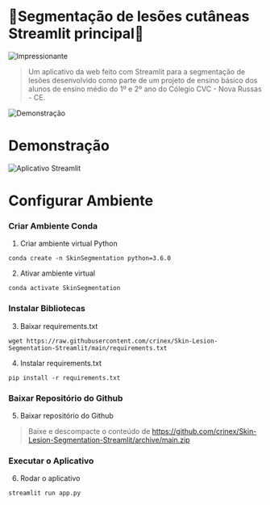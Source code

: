 # 🧠Segmentação de lesões cutâneas Streamlit principal🧠
![Impressionante](https://cdn.rawgit.com/sindresorhus/awesome/d7305f38d29fed78fa85652e3a63e154dd8e8829/media/badge.svg)
> Um aplicativo da web feito com Streamlit para a segmentação de lesões desenvolvido como parte de um projeto de ensino básico dos alunos de ensino médio do 1º e 2º ano do Cólegio CVC - Nova Russas - CE.

![Demonstração](https://media.giphy.com/media/tSAqqpRU32BX1TwC61/giphy.gif)

# Demonstração
![Aplicativo Streamlit](https://static.streamlit.io/badges/streamlit_badge_black_white.svg)

# Configurar Ambiente
### Criar Ambiente Conda
1. Criar ambiente virtual Python
```
conda create -n SkinSegmentation python=3.6.0
```

2. Ativar ambiente virtual
```
conda activate SkinSegmentation
```
### Instalar Bibliotecas
3. Baixar requirements.txt
```
wget https://raw.githubusercontent.com/crinex/Skin-Lesion-Segmentation-Streamlit/main/requirements.txt
```

4. Instalar requirements.txt
```
pip install -r requirements.txt
```

### Baixar Repositório do Github
5. Baixar repositório do Github
> Baixe e descompacte o conteúdo de https://github.com/crinex/Skin-Lesion-Segmentation-Streamlit/archive/main.zip
### Executar o Aplicativo
6. Rodar o aplicativo
```
streamlit run app.py
```
